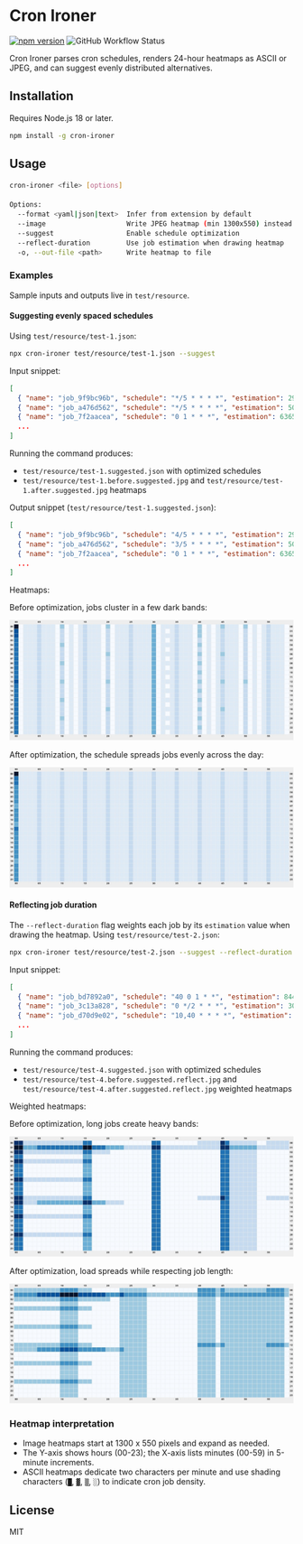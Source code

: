 # Cron Ironer

[![npm version](https://img.shields.io/npm/v/cron-ironer)](https://www.npmjs.com/package/cron-ironer)
![GitHub Workflow Status](https://img.shields.io/github/actions/workflow/status/brendtumi/cron-ironer/ci.yml?branch=main)

Cron Ironer parses cron schedules, renders 24-hour heatmaps as ASCII or JPEG, and can suggest evenly distributed alternatives.

## Installation

Requires Node.js 18 or later.

```bash
npm install -g cron-ironer
```

## Usage

```bash
cron-ironer <file> [options]

Options:
  --format <yaml|json|text>  Infer from extension by default
  --image                    Write JPEG heatmap (min 1300x550) instead of ASCII
  --suggest                  Enable schedule optimization
  --reflect-duration         Use job estimation when drawing heatmap
  -o, --out-file <path>      Write heatmap to file
```

### Examples

Sample inputs and outputs live in `test/resource`.

#### Suggesting evenly spaced schedules

Using `test/resource/test-1.json`:

```bash
npx cron-ironer test/resource/test-1.json --suggest
```

Input snippet:

```json
[
  { "name": "job_9f9bc96b", "schedule": "*/5 * * * *", "estimation": 29 },
  { "name": "job_a476d562", "schedule": "*/5 * * * *", "estimation": 50 },
  { "name": "job_7f2aacea", "schedule": "0 1 * * *", "estimation": 6365 },
  ...
]
```

Running the command produces:

- `test/resource/test-1.suggested.json` with optimized schedules
- `test/resource/test-1.before.suggested.jpg` and `test/resource/test-1.after.suggested.jpg` heatmaps

Output snippet (`test/resource/test-1.suggested.json`):

```json
[
  { "name": "job_9f9bc96b", "schedule": "4/5 * * * *", "estimation": 29 },
  { "name": "job_a476d562", "schedule": "3/5 * * * *", "estimation": 50 },
  { "name": "job_7f2aacea", "schedule": "0 1 * * *", "estimation": 6365 },
  ...
]
```

Heatmaps:

Before optimization, jobs cluster in a few dark bands:

![Heatmap before optimization showing concentrated load](test/resource/test-1.before.suggested.jpg)

After optimization, the schedule spreads jobs evenly across the day:

![Heatmap after optimization showing even distribution](test/resource/test-1.after.suggested.jpg)

#### Reflecting job duration

The `--reflect-duration` flag weights each job by its `estimation` value when drawing the heatmap. Using `test/resource/test-2.json`:

```bash
npx cron-ironer test/resource/test-2.json --suggest --reflect-duration
```

Input snippet:

```json
[
  { "name": "job_bd7892a0", "schedule": "40 0 1 * *", "estimation": 8442 },
  { "name": "job_3c13a828", "schedule": "0 */2 * * *", "estimation": 304 },
  { "name": "job_d70d9e02", "schedule": "10,40 * * * *", "estimation": 1799 },
  ...
]
```

Running the command produces:

- `test/resource/test-4.suggested.json` with optimized schedules
- `test/resource/test-4.before.suggested.reflect.jpg` and `test/resource/test-4.after.suggested.reflect.jpg` weighted heatmaps

Weighted heatmaps:

Before optimization, long jobs create heavy bands:

![Heatmap before optimization weighted by job duration](test/resource/test-4.before.suggested.reflect.jpg)

After optimization, load spreads while respecting job length:

![Heatmap after optimization weighted by job duration](test/resource/test-4.after.suggested.reflect.jpg)

### Heatmap interpretation

- Image heatmaps start at 1300 x 550 pixels and expand as needed.
- The Y-axis shows hours (00-23); the X-axis lists minutes (00-59) in 5-minute increments.
- ASCII heatmaps dedicate two characters per minute and use shading characters (`█`, `▓`, `▒`, `░`) to indicate cron job density.

## License

MIT
